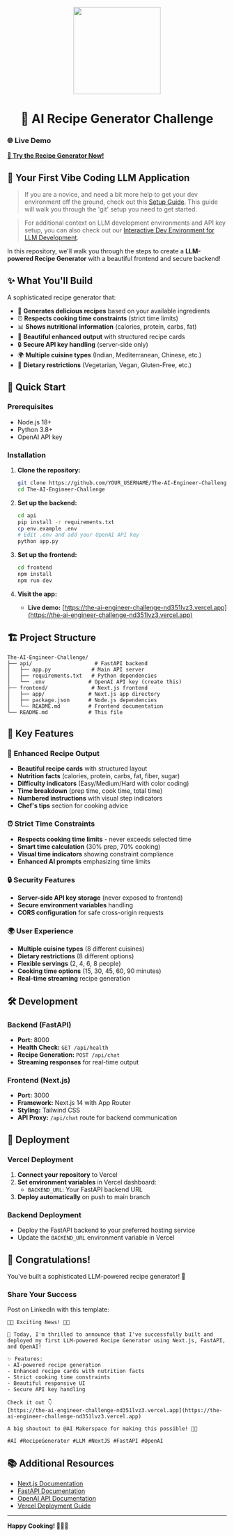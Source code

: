 <p align = "center" draggable="false" ><img src="https://github.com/AI-Maker-Space/LLM-Dev-101/assets/37101144/d1343317-fa2f-41e1-8af1-1dbb18399719" 
     width="200px"
     height="auto"/>
</p>


## <h1 align="center" id="heading"> 🍳 AI Recipe Generator Challenge</h1>

### 🌐 **Live Demo**
**[🍳 Try the Recipe Generator Now!](https://the-ai-engineer-challenge-nd351lvz3.vercel.app)**

## 🤖 Your First Vibe Coding LLM Application

> If you are a novice, and need a bit more help to get your dev environment off the ground, check out this [Setup Guide](docs/GIT_SETUP.md). This guide will walk you through the 'git' setup you need to get started.

> For additional context on LLM development environments and API key setup, you can also check out our [Interactive Dev Environment for LLM Development](https://github.com/AI-Maker-Space/Interactive-Dev-Environment-for-AI-Engineers).

In this repository, we'll walk you through the steps to create a **LLM-powered Recipe Generator** with a beautiful frontend and secure backend!

## ✨ **What You'll Build**

A sophisticated recipe generator that:
- 🥘 **Generates delicious recipes** based on your available ingredients
- ⏰ **Respects cooking time constraints** (strict time limits)
- 📊 **Shows nutritional information** (calories, protein, carbs, fat)
- 🎨 **Beautiful enhanced output** with structured recipe cards
- 🔒 **Secure API key handling** (server-side only)
- 🌍 **Multiple cuisine types** (Indian, Mediterranean, Chinese, etc.)
- 🥗 **Dietary restrictions** (Vegetarian, Vegan, Gluten-Free, etc.)

## 🚀 **Quick Start**

### Prerequisites
- Node.js 18+
- Python 3.8+
- OpenAI API key

### Installation

1. **Clone the repository:**
   ```bash
   git clone https://github.com/YOUR_USERNAME/The-AI-Engineer-Challenge.git
   cd The-AI-Engineer-Challenge
   ```

2. **Set up the backend:**
   ```bash
   cd api
   pip install -r requirements.txt
   cp env.example .env
   # Edit .env and add your OpenAI API key
   python app.py
   ```

3. **Set up the frontend:**
   ```bash
   cd frontend
   npm install
   npm run dev
   ```

4. **Visit the app:** 
   - **Live demo:** [https://the-ai-engineer-challenge-nd351lvz3.vercel.app](https://the-ai-engineer-challenge-nd351lvz3.vercel.app)

## 🏗️ **Project Structure**

```
The-AI-Engineer-Challenge/
├── api/                    # FastAPI backend
│   ├── app.py             # Main API server
│   ├── requirements.txt   # Python dependencies
│   └── .env              # OpenAI API key (create this)
├── frontend/              # Next.js frontend
│   ├── app/              # Next.js app directory
│   ├── package.json      # Node.js dependencies
│   └── README.md         # Frontend documentation
└── README.md             # This file
```

## 🔧 **Key Features**

### 🎨 **Enhanced Recipe Output**
- **Beautiful recipe cards** with structured layout
- **Nutrition facts** (calories, protein, carbs, fat, fiber, sugar)
- **Difficulty indicators** (Easy/Medium/Hard with color coding)
- **Time breakdown** (prep time, cook time, total time)
- **Numbered instructions** with visual step indicators
- **Chef's tips** section for cooking advice

### ⏰ **Strict Time Constraints**
- **Respects cooking time limits** - never exceeds selected time
- **Smart time calculation** (30% prep, 70% cooking)
- **Visual time indicators** showing constraint compliance
- **Enhanced AI prompts** emphasizing time limits

### 🔒 **Security Features**
- **Server-side API key storage** (never exposed to frontend)
- **Secure environment variables** handling
- **CORS configuration** for safe cross-origin requests

### 🌍 **User Experience**
- **Multiple cuisine types** (8 different cuisines)
- **Dietary restrictions** (8 different options)
- **Flexible servings** (2, 4, 6, 8 people)
- **Cooking time options** (15, 30, 45, 60, 90 minutes)
- **Real-time streaming** recipe generation

## 🛠️ **Development**

### Backend (FastAPI)
- **Port:** 8000
- **Health Check:** `GET /api/health`
- **Recipe Generation:** `POST /api/chat`
- **Streaming responses** for real-time output

### Frontend (Next.js)
- **Port:** 3000
- **Framework:** Next.js 14 with App Router
- **Styling:** Tailwind CSS
- **API Proxy:** `/api/chat` route for backend communication

## 🚀 **Deployment**

### Vercel Deployment
1. **Connect your repository** to Vercel
2. **Set environment variables** in Vercel dashboard:
   - `BACKEND_URL`: Your FastAPI backend URL
3. **Deploy automatically** on push to main branch

### Backend Deployment
- Deploy the FastAPI backend to your preferred hosting service
- Update the `BACKEND_URL` environment variable in Vercel

## 🎉 **Congratulations!**

You've built a sophisticated LLM-powered recipe generator! 🚀

### Share Your Success
Post on LinkedIn with this template:

```
🚀🎉 Exciting News! 🎉🚀

🍳 Today, I'm thrilled to announce that I've successfully built and deployed my first LLM-powered Recipe Generator using Next.js, FastAPI, and OpenAI! 

✨ Features:
- AI-powered recipe generation
- Enhanced recipe cards with nutrition facts
- Strict cooking time constraints
- Beautiful responsive UI
- Secure API key handling

Check it out 👇
[https://the-ai-engineer-challenge-nd351lvz3.vercel.app](https://the-ai-engineer-challenge-nd351lvz3.vercel.app)

A big shoutout to @AI Makerspace for making this possible! 🤗🙏

#AI #RecipeGenerator #LLM #NextJS #FastAPI #OpenAI
```

## 📚 **Additional Resources**

- [Next.js Documentation](https://nextjs.org/docs)
- [FastAPI Documentation](https://fastapi.tiangolo.com/)
- [OpenAI API Documentation](https://platform.openai.com/docs)
- [Vercel Deployment Guide](https://vercel.com/docs)

---

**Happy Cooking! 👨‍🍳✨**
